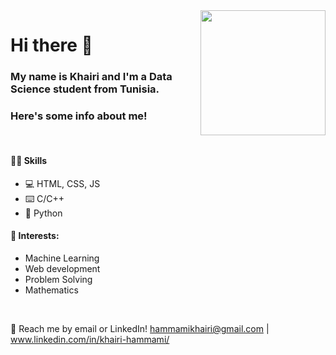 <img align='right' src='https://user-images.githubusercontent.com/5713670/87202985-820dcb80-c2b6-11ea-9f56-7ec461c497c3.gif' width='200'>
                                                                                                                                  

# Hi there 👋
### My name is Khairi and I'm a Data Science student from Tunisia.
### Here's some info about me!

<br>

#### 👨‍💻 Skills
* 💻 HTML, CSS, JS
* ⌨️ C/C++
* 🐍 Python

#### 🌱 Interests:
* Machine Learning
* Web development
* Problem Solving
* Mathematics
<br>

💬 Reach me by email or LinkedIn!  hammamikhairi@gmail.com | www.linkedin.com/in/khairi-hammami/


<!--
Hiiiiiiiiiiiiiiiiiiiiiiiii :)
-->
